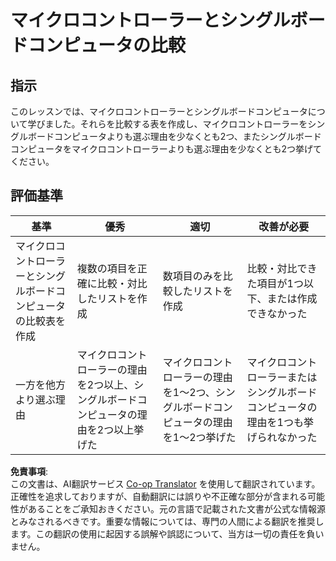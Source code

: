 <!--
CO_OP_TRANSLATOR_METADATA:
{
  "original_hash": "750bd75866471141f857240219084767",
  "translation_date": "2025-08-24T23:47:46+00:00",
  "source_file": "1-getting-started/lessons/2-deeper-dive/assignment.md",
  "language_code": "ja"
}
-->
# マイクロコントローラーとシングルボードコンピュータの比較

## 指示

このレッスンでは、マイクロコントローラーとシングルボードコンピュータについて学びました。それらを比較する表を作成し、マイクロコントローラーをシングルボードコンピュータよりも選ぶ理由を少なくとも2つ、またシングルボードコンピュータをマイクロコントローラーよりも選ぶ理由を少なくとも2つ挙げてください。

## 評価基準

| 基準 | 優秀 | 適切 | 改善が必要 |
| -------- | --------- | -------- | ----------------- |
| マイクロコントローラーとシングルボードコンピュータの比較表を作成 | 複数の項目を正確に比較・対比したリストを作成 | 数項目のみを比較したリストを作成 | 比較・対比できた項目が1つ以下、または作成できなかった |
| 一方を他方より選ぶ理由 | マイクロコントローラーの理由を2つ以上、シングルボードコンピュータの理由を2つ以上挙げた | マイクロコントローラーの理由を1～2つ、シングルボードコンピュータの理由を1～2つ挙げた | マイクロコントローラーまたはシングルボードコンピュータの理由を1つも挙げられなかった |

**免責事項**:  
この文書は、AI翻訳サービス [Co-op Translator](https://github.com/Azure/co-op-translator) を使用して翻訳されています。正確性を追求しておりますが、自動翻訳には誤りや不正確な部分が含まれる可能性があることをご承知おきください。元の言語で記載された文書が公式な情報源とみなされるべきです。重要な情報については、専門の人間による翻訳を推奨します。この翻訳の使用に起因する誤解や誤認について、当方は一切の責任を負いません。